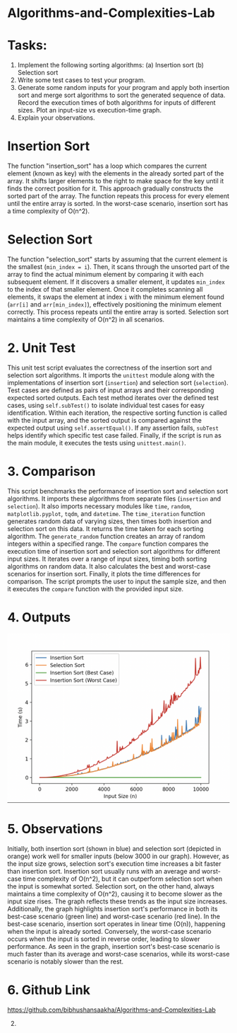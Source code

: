 # Algorithms-and-Complexities-Lab

# Tasks:

1. Implement the following sorting algorithms:
(a) Insertion sort
(b) Selection sort
2. Write some test cases to test your program.
3. Generate some random inputs for your program and apply both insertion sort and merge sort algorithms to sort the generated sequence of data. Record the execution times of both algorithms for inputs of different sizes. Plot an input-size vs execution-time graph.
4. Explain your observations.

# Insertion Sort
The function "insertion_sort" has a loop which compares the current element (known as key) with the elements in the already sorted part of the array. It shifts larger elements to the right to make space for the key until it finds the correct position for it. This approach gradually constructs the sorted part of the array. The function repeats this process for every element until the entire array is sorted. In the worst-case scenario, insertion sort has a time complexity of O(n^2).

# Selection Sort
The function "selection_sort" starts by assuming that the current element is the smallest (`min_index = i`). Then, it scans through the unsorted part of the array to find the actual minimum element by comparing it with each subsequent element. If it discovers a smaller element, it updates `min_index` to the index of that smaller element. Once it completes scanning all elements, it swaps the element at index `i` with the minimum element found (`arr[i]` and `arr[min_index]`), effectively positioning the minimum element correctly. This process repeats until the entire array is sorted. Selection sort maintains a time complexity of O(n^2) in all scenarios.



# 2. Unit Test
This unit test script evaluates the correctness of the insertion sort and selection sort algorithms. It imports the `unittest` module along with the implementations of insertion sort (`insertion`) and selection sort (`selection`). Test cases are defined as pairs of input arrays and their corresponding expected sorted outputs.
Each test method iterates over the defined test cases, using `self.subTest()` to isolate individual test cases for easy identification. Within each iteration, the respective sorting function is called with the input array, and the sorted output is compared against the expected output using `self.assertEqual()`. If any assertion fails, `subTest` helps identify which specific test case failed. Finally, if the script is run as the main module, it executes the tests using `unittest.main()`.



# 3. Comparison
This script benchmarks the performance of insertion sort and selection sort algorithms. It imports these algorithms from separate files (`insertion` and `selection`). It also imports necessary modules like `time`, `random`, `matplotlib.pyplot`, `tqdm`, and `datetime`.
The `time_iteration` function generates random data of varying sizes, then times both insertion and selection sort on this data. It returns the time taken for each sorting algorithm.
The `generate_random` function creates an array of random integers within a specified range.
The `compare` function compares the execution time of insertion sort and selection sort algorithms for different input sizes. It iterates over a range of input sizes, timing both sorting algorithms on random data. It also calculates the best and worst-case scenarios for insertion sort. Finally, it plots the time differences for comparison.
The script prompts the user to input the sample size, and then it executes the `compare` function with the provided input size.

# 4. Outputs
![Output graph of comparison between selection sort, insertion sort](/Lab1/graph.png "Fig: Output graph of comparison between selection sort, insertion sort (including its best and worst cases)")


# 5. Observations
Initially, both insertion sort (shown in blue) and selection sort (depicted in orange) work well for smaller inputs (below 3000 in our graph). However, as the input size grows, selection sort's execution time increases a bit faster than insertion sort. Insertion sort usually runs with an average and worst-case time complexity of O(n^2), but it can outperform selection sort when the input is somewhat sorted. Selection sort, on the other hand, always maintains a time complexity of O(n^2), causing it to become slower as the input size rises. The graph reflects these trends as the input size increases.
Additionally, the graph highlights insertion sort's performance in both its best-case scenario (green line) and worst-case scenario (red line). In the best-case scenario, insertion sort operates in linear time (O(n)), happening when the input is already sorted. Conversely, the worst-case scenario occurs when the input is sorted in reverse order, leading to slower performance. As seen in the graph, insertion sort's best-case scenario is much faster than its average and worst-case scenarios, while its worst-case scenario is notably slower than the rest.

# 6. Github Link
https://github.com/bibhushansaakha/Algorithms-and-Complexities-Lab


2. 
